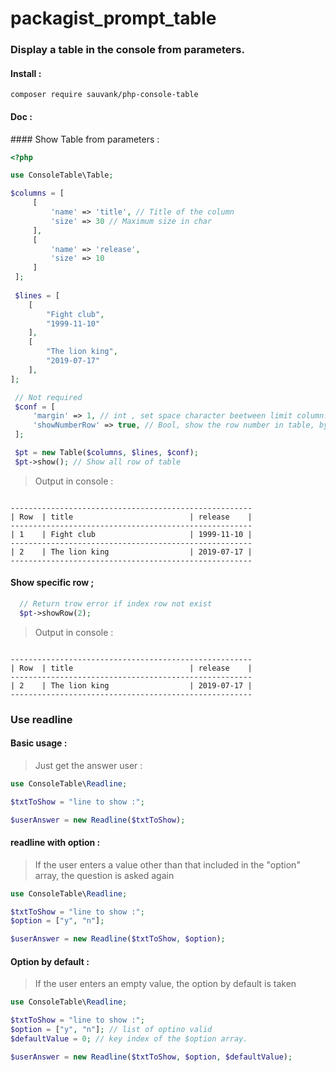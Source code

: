 # packagist_prompt_table

### Display a table in the console from parameters.
   
#### Install : 
`composer require sauvank/php-console-table`

#### Doc :

#### Show Table from parameters :

```PHP
<?php

use ConsoleTable\Table;

$columns = [
     [
         'name' => 'title', // Title of the column
         'size' => 30 // Maximum size in char
     ],
     [
         'name' => 'release',
         'size' => 10
     ]
 ];
 
 $lines = [
    [
        "Fight club",
        "1999-11-10"
    ],  
    [
        "The lion king",
        "2019-07-17"
    ],
];

 // Not required
 $conf = [
     'margin' => 1, // int , set space character beetween limit column. Default : 1
     'showNumberRow' => true, // Bool, show the row number in table, by default : true
 ];

 $pt = new Table($columns, $lines, $conf);
 $pt->show(); // Show all row of table

```
> Output in console :
````

------------------------------------------------------
| Row  | title                          | release    |
------------------------------------------------------
| 1    | Fight club                     | 1999-11-10 |
------------------------------------------------------
| 2    | The lion king                  | 2019-07-17 |
------------------------------------------------------

````

#### Show specific row ;

```PHP
  // Return trow error if index row not exist
  $pt->showRow(2);
```


> Output in console :
````

------------------------------------------------------
| Row  | title                          | release    |
------------------------------------------------------
| 2    | The lion king                  | 2019-07-17 |
------------------------------------------------------

````

### Use readline

#### Basic usage :

> Just get the answer user :

```PHP
use ConsoleTable\Readline;

$txtToShow = "line to show :";

$userAnswer = new Readline($txtToShow);

```



#### readline with option : 

> If the user enters a value other than that included in the "option" array, the question is asked again

```PHP
use ConsoleTable\Readline;

$txtToShow = "line to show :";
$option = ["y", "n"];

$userAnswer = new Readline($txtToShow, $option);

```

#### Option by default :
> If the user enters an empty value, the option by default is taken

```PHP
use ConsoleTable\Readline;

$txtToShow = "line to show :";
$option = ["y", "n"]; // list of optino valid
$defaultValue = 0; // key index of the $option array.

$userAnswer = new Readline($txtToShow, $option, $defaultValue);

```
